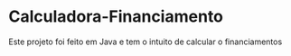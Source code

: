 # Calculadora-Financiamento
Este projeto foi feito em Java e tem o intuito de calcular o financiamentos
